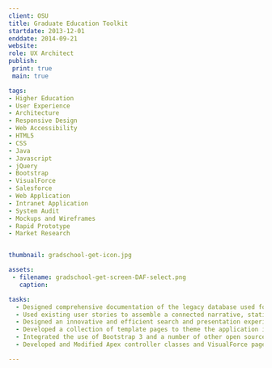 ```yaml
---
client: OSU
title: Graduate Education Toolkit
startdate: 2013-12-01
enddate: 2014-09-21
website: 
role: UX Architect
publish:
 print: true
 main: true 

tags:
- Higher Education
- User Experience
- Architecture
- Responsive Design
- Web Accessibility
- HTML5
- CSS
- Java
- Javascript
- jQuery
- Bootstrap
- VisualForce
- Salesforce
- Web Application
- Intranet Application
- System Audit
- Mockups and Wireframes
- Rapid Prototype
- Market Research


thumbnail: gradschool-get-icon.jpg

assets: 
 - filename: gradschool-get-screen-DAF-select.png
   caption: 

tasks: 
  - Designed comprehensive documentation of the legacy database used for managing graduate   student admissions and matriculation.
  - Used existing user stories to assemble a connected narrative, static mockups, and click-  through wireframes of the User Experience requirements for a new graduate admissions and   matriculation management system. 
  - Designed an innovative and efficient search and presentation experience for the   applicant review process.
  - Developed a collection of template pages to theme the application in the standard OSU   website style.
  - Integrated the use of Bootstrap 3 and a number of other open source libraries on the   template pages.
  - Developed and Modified Apex controller classes and VisualForce pages to suit the user experience designs.

---
```

